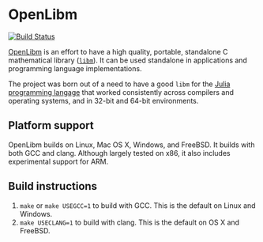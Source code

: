 # OpenLibm

[![Build Status](https://travis-ci.org/JuliaLang/openlibm.svg?branch=master)](https://travis-ci.org/JuliaLang/openlibm)

[OpenLibm](http://www.openlibm.org) is an effort to have a high quality, portable, standalone
C mathematical library ([`libm`](http://en.wikipedia.org/wiki/libm)).
It can be used standalone in applications and programming language
implementations.

The project was born out of a need to have a good `libm` for the
[Julia programming langage](http://www.julialang.org) that worked
consistently across compilers and operating systems, and in 32-bit and
64-bit environments.

## Platform support

OpenLibm builds on Linux, Mac OS X, Windows, and FreeBSD. It builds
with both GCC and clang. Although largely tested on x86, it also
includes experimental support for ARM.

## Build instructions

1. `make` or `make USEGCC=1` to build with GCC. This is the default on
   Linux and Windows.
2. `make USECLANG=1` to build with clang. This is the default on OS X
   and FreeBSD.
